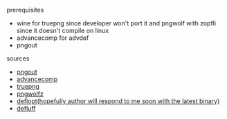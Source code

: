 prerequisites
* wine for truepng since developer won't port it and pngwolf with zopfli since it doesn't compile on linux
* advancecomp for advdef
* pngout

sources
* [pngout](http://www.jonof.id.au/kenutils)
* [advancecomp](http://advancemame.sourceforge.net/comp-readme.html)
* [truepng](http://x128.ho.ua/pngutils.html)
* [pngwolfz](http://css-ig.net/scriptpng)
* [deflopt(hopefully author will respond to me soon with the latest binary)](http://www.minecraftforum.net/topic/111881-make-the-smallest-possible-zipped-world-files/)
* [defluff](http://encode.ru/threads/1214-defluff-a-deflate-huffman-optimizer)